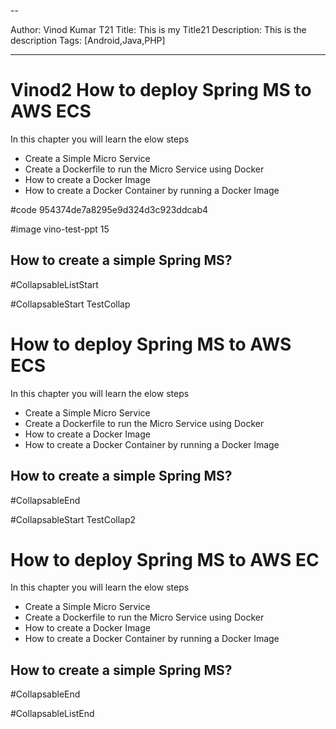 --

Author: Vinod Kumar T21
Title: This is my Title21
Description: This is the description
Tags: [Android,Java,PHP]

---

# Vinod2 How to deploy Spring MS to AWS ECS

In this chapter you will learn the elow steps

- Create a Simple Micro Service
- Create a Dockerfile to run the Micro Service using Docker
- How to create a Docker Image
- How to create a Docker Container by running a Docker Image

#code 954374de7a8295e9d324d3c923ddcab4

#image vino-test-ppt 15

## How to create a simple Spring MS?

#CollapsableListStart

#CollapsableStart TestCollap

# How to deploy Spring MS to AWS ECS

In this chapter you will learn the elow steps

- Create a Simple Micro Service
- Create a Dockerfile to run the Micro Service using Docker
- How to create a Docker Image
- How to create a Docker Container by running a Docker Image

## How to create a simple Spring MS?

#CollapsableEnd

#CollapsableStart TestCollap2

# How to deploy Spring MS to AWS EC

In this chapter you will learn the elow steps

- Create a Simple Micro Service
- Create a Dockerfile to run the Micro Service using Docker
- How to create a Docker Image
- How to create a Docker Container by running a Docker Image

## How to create a simple Spring MS?

#CollapsableEnd

#CollapsableListEnd
